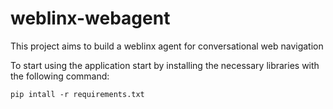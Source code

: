 # weblinx-webagent
This project aims to build a weblinx agent for conversational web navigation

To start using the application start by installing the necessary libraries with the following command:

`pip intall -r requirements.txt`
